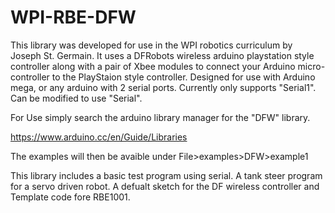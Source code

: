 # WPI-RBE-DFW
This library was developed for use in the WPI robotics curriculum by Joseph St. Germain. It uses a DFRobots wireless arduino playstation style controller along with a pair of Xbee modules to connect your Arduino micro-controller to the PlayStaion style controller. Designed for use with Arduino mega, or any arduino with 2 serial ports. Currently only supports "Serial1".  Can be modified to use "Serial".

For Use simply search the arduino library manager for the "DFW" library. 

https://www.arduino.cc/en/Guide/Libraries

The examples will then be avaible under File>examples>DFW>example1


This library includes a basic test program using serial.
A tank steer program for a servo driven robot.
A defualt sketch for the DF wireless controller
and Template code fore RBE1001.
